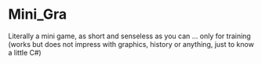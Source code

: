 # Mini_Gra
Literally a mini game,
as short and senseless as you can ... only for training
(works but does not impress with graphics,
history or anything,
just to know a little C#)

